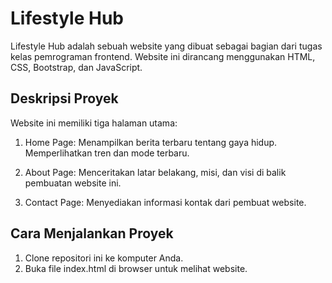 # Lifestyle Hub
Lifestyle Hub adalah sebuah website yang dibuat sebagai bagian dari tugas kelas pemrograman frontend. Website ini dirancang menggunakan HTML, CSS, Bootstrap, dan JavaScript.

## Deskripsi Proyek
Website ini memiliki tiga halaman utama:

1. Home Page:
Menampilkan berita terbaru tentang gaya hidup.
Memperlihatkan tren dan mode terbaru.

2. About Page:
Menceritakan latar belakang, misi, dan visi di balik pembuatan website ini.

3. Contact Page:
Menyediakan informasi kontak dari pembuat website.

## Cara Menjalankan Proyek
1. Clone repositori ini ke komputer Anda.
2. Buka file index.html di browser untuk melihat website.